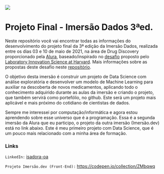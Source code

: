 ![](https://i.pinimg.com/originals/10/40/21/104021b0cc341274872880ebaa39b788.png)
# Projeto Final - Imersão Dados 3ªed.

Neste repositório você vai encontrar todas as informações do desenvolvimento do projeto final da 3ª edição da Imersão Dados, realizada entre os dias 03 e 10 de maio de 2021, na área de Drug Discovery proporcionado pela [Alura](https://www.alura.com.br/), baseado/inspirado no [desafio](https://www.kaggle.com/c/lish-moa) proposto pelo [Laboratory Innovation Science at Harvard](https://lish.harvard.edu). Mais informações sobre as propostas deste desafio neste [repositório](https://github.com/alura-cursos/imersao-dados-desafio-final/blob/main/README.md).

O objetivo desta imersão é construir um projeto de Data Science com análise exploratória e desenvolver um modelo de Machine Learning para auxiliar na descoberta de novos medicamentos, aplicando todo o conhecimento adquirido durante as aulas da imersão e criando o projeto, que também servirá como portefólio, no github. Este será um projeto mais aplicável e mais próximo do cotidiano de cientistas de dados.

Sempre me interessei por computação/informática e agora estou aprendendo sobre esse universo que é a programação. Essa é a segunda imersão da Alura que eu participo, o projeto da outra imersão (Imersão.dev) está no link abaixo. Este é meu primeiro projeto com Data Science, que é um pouco mais relacionado com a minha área de formação.


### Links

`LinkedIn:` [isadora-oa](https://www.linkedin.com/in/isadora-oa/)

`Projeto Imersão.dev (Front-End):` https://codepen.io/collection/ZMbqwq
